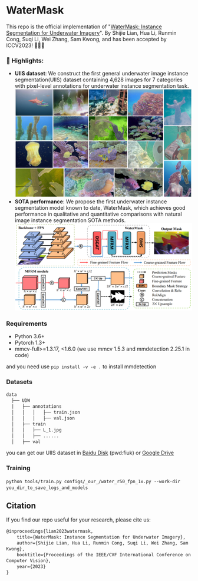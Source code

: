 # WaterMask

This repo is the official implementation of "[WaterMask: Instance Segmentation for Underwater Imagery]()". By Shijie Lian, Hua Li, Runmin Cong, Suqi Li, Wei Zhang, Sam Kwong, and has been accepted by ICCV2023! 🎉🎉🎉

### :rocket: Highlights:
- **UIIS dataset**: We construct the first general underwater image instance segmentation(UIIS) dataset containing 4,628 images for 7 categories with pixel-level annotations for underwater instance segmentation task.
  ![dataset img](figs/dataset1.png)
- **SOTA performance**: We propose the first underwater instance segmentation model known to date, WaterMask, which achieves good performance in qualitative and quantitative comparisons with natural image instance segmentation SOTA methods.
  ![framework_img](figs/framework.png)

### Requirements
* Python 3.6+
* Pytorch 1.3+
* mmcv-full>=1.3.17, \<1.6.0 (we use mmcv 1.5.3 and mmdetection 2.25.1 in code)

and you need use `pip install -v -e .` to install mmdetection

### Datasets
    data
      ├── UDW
      |   ├── annotations
      │   │   │   ├── train.json
      │   │   │   ├── val.json
      │   ├── train
      │   │   ├── L_1.jpg
      │   │   ├── ......
      │   ├── val

you can get our UIIS dataset in [Baidu Disk](https://pan.baidu.com/s/1owt1KZTnxzpSBiXxULtvCg) (pwd:fiuk) or [Google Drive](https://drive.google.com/file/d/1MwGvsr2kJgKBGbU3zoZlXiqSSiP1ysGR/view?usp=sharing)

### Training
`python tools/train.py configs/_our_/water_r50_fpn_1x.py --work-dir you_dir_to_save_logs_and_models`

## Citation
If you find our repo useful for your research, please cite us:
```
@inproceedings{lian2023watermask,
    title={WaterMask: Instance Segmentation for Underwater Imagery},
    author={Shijie Lian, Hua Li, Runmin Cong, Suqi Li, Wei Zhang, Sam Kwong},
    booktitle={Proceedings of the IEEE/CVF International Conference on Computer Vision},
    year={2023}
}
```
